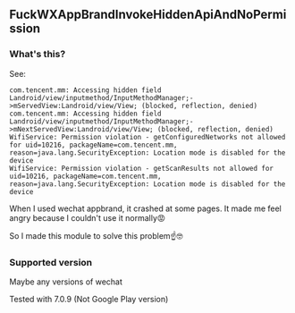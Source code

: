 ## FuckWXAppBrandInvokeHiddenApiAndNoPermission

### What's this?

See:

```
com.tencent.mm: Accessing hidden field Landroid/view/inputmethod/InputMethodManager;->mServedView:Landroid/view/View; (blocked, reflection, denied)
com.tencent.mm: Accessing hidden field Landroid/view/inputmethod/InputMethodManager;->mNextServedView:Landroid/view/View; (blocked, reflection, denied)
WifiService: Permission violation - getConfiguredNetworks not allowed for uid=10216, packageName=com.tencent.mm, reason=java.lang.SecurityException: Location mode is disabled for the device
WifiService: Permission violation - getScanResults not allowed for uid=10216, packageName=com.tencent.mm, reason=java.lang.SecurityException: Location mode is disabled for the device
```

When I used wechat appbrand, it crashed at some pages. It made me feel angry because I couldn't use it normally😡

So I made this module to solve this problem☝️🤓

### Supported version

Maybe any versions of wechat

Tested with 7.0.9 (Not Google Play version)
